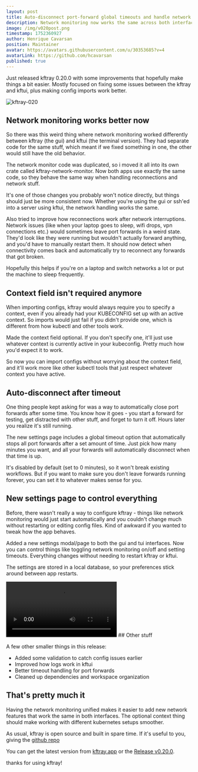 ```yaml
---
layout: post
title: Auto-disconnect port-forward global timeouts and handle network interruptions in kftray v0.20.0
description: Network monitoring now works the same across both interfaces, context field is optional for imports, and reconnections work better after network issues
image: /img/v020post.png
timestamp: 1752360927
author: Henrique Cavarsan
position: Maintainer
avatar: https://avatars.githubusercontent.com/u/30353685?v=4
avatarLink: https://github.com/hcavarsan
published: true
---
```


Just released kftray 0.20.0 with some improvements that hopefully make things a bit easier. Mostly focused on fixing some issues between the kftray and kftui, plus making config imports work better.

![kftray-020](/img/v020post.png)

## Network monitoring works better now

So there was this weird thing where network monitoring worked differently between kftray (the gui) and kftui (the terminal version). They had separate code for the same stuff, which meant if we fixed something in one, the other would still have the old behavior.

The network monitor code was duplicated, so i moved it all into its own crate called kftray-network-monitor. Now both apps use exactly the same code, so they behave the same way when handling reconnections and network stuff.

It's one of those changes you probably won't notice directly, but things should just be more consistent now. Whether you're using the gui or ssh'ed into a server using kftui, the network handling works the same.

Also tried to improve how reconnections work after network interruptions. Network issues (like when your laptop goes to sleep, wifi drops, vpn connections etc.) would sometimes leave port forwards in a weird state. They'd look like they were running but wouldn't actually forward anything, and you'd have to manually restart them. It should now detect when connectivity comes back and automatically try to reconnect any forwards that got broken.

Hopefully this helps if you're on a laptop and switch networks a lot or put the machine to sleep frequently.


## Context field isn't required anymore

When importing configs, kftray would always require you to specify a context, even if you already had your KUBECONFIG set up with an active context. So imports would just fail if you didn't provide one, which is different from how kubectl and other tools work.

Made the context field optional. If you don't specify one, it'll just use whatever context is currently active in your kubeconfig. Pretty much how you'd expect it to work.

So now you can import configs without worrying about the context field, and it'll work more like other kubectl tools that just respect whatever context you have active.


## Auto-disconnect after timeout

One thing people kept asking for was a way to automatically close port forwards after some time. You know how it goes - you start a forward for testing, get distracted with other stuff, and forget to turn it off. Hours later you realize it's still running.

The new settings page includes a global timeout option that automatically stops all port forwards after a set amount of time. Just pick how many minutes you want, and all your forwards will automatically disconnect when that time is up.

It's disabled by default (set to 0 minutes), so it won't break existing workflows. But if you want to make sure you don't leave forwards running forever, you can set it to whatever makes sense for you.

## New settings page to control everything

Before, there wasn't really a way to configure kftray - things like network monitoring would just start automatically and you couldn't change much without restarting or editing config files. Kind of awkward if you wanted to tweak how the app behaves.

Added a new settings modal/page to both the gui and tui interfaces. Now you can control things like toggling network monitoring on/off and setting timeouts. Everything changes  without needing to restart kftray or kftui.

The settings are stored in a local database, so your preferences stick around between app restarts.


<video controls>
  <source src="/img/v020post.mp4" type="video/mp4">
</video>
## Other stuff

A few other smaller things in this release:

- Added some validation to catch config issues earlier
- Improved how logs work in kftui
- Better timeout handling for port forwards
- Cleaned up dependencies and workspace organization

## That's pretty much it

Having the network monitoring unified makes it easier to add new network features that work the same in both interfaces. The optional context thing should make working with different kubernetes setups smoother.

As usual, kftray is open source and built in spare time. If it's useful to you, giving the [github repo](https://github.com/hcavarsan/kftray)

You can get the latest version from [kftray.app](https://kftray.app) or the [Release v0.20.0](https://github.com/hcavarsan/kftray/releases/tag/v0.20.0).

thanks for using kftray!
